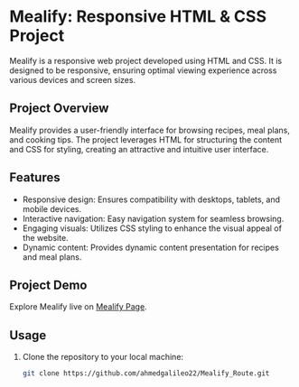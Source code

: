 # Mealify: Responsive HTML & CSS Project

Mealify is a responsive web project developed using HTML and CSS. It is designed to be responsive, ensuring optimal viewing experience across various devices and screen sizes.

## Project Overview

Mealify provides a user-friendly interface for browsing recipes, meal plans, and cooking tips. The project leverages HTML for structuring the content and CSS for styling, creating an attractive and intuitive user interface.

## Features

- Responsive design: Ensures compatibility with desktops, tablets, and mobile devices.
- Interactive navigation: Easy navigation system for seamless browsing.
- Engaging visuals: Utilizes CSS styling to enhance the visual appeal of the website.
- Dynamic content: Provides dynamic content presentation for recipes and meal plans.

## Project Demo

Explore Mealify live on [ Mealify Page](https://ahmedgalileo22.github.io/Mealify_Route/).

## Usage

1. Clone the repository to your local machine:

   ```bash
   git clone https://github.com/ahmedgalileo22/Mealify_Route.git
